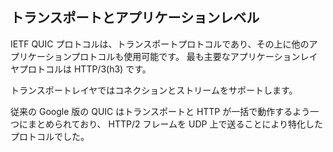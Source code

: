 ## トランスポートとアプリケーションレベル

IETF QUIC プロトコルは、トランスポートプロトコルであり、その上に他のアプリケーションプロトコルも使用可能です。
最も主要なアプリケーションレイヤプロトコルは HTTP/3(h3) です。

トランスポートレイヤではコネクションとストリームをサポートします。

従来の Google 版の QUIC はトランスポートと HTTP が一括で動作するよう一つにまとめられており、
HTTP/2 フレームを UDP 上で送ることにより特化したプロトコルでした。
